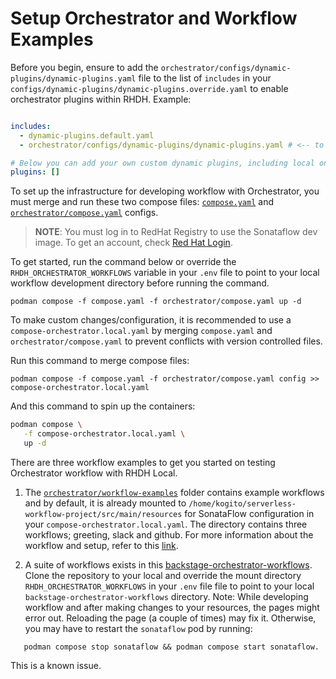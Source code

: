 # Setup Orchestrator and Workflow Examples

Before you begin, ensure to add the `orchestrator/configs/dynamic-plugins/dynamic-plugins.yaml` file to the
list of `includes` in your `configs/dynamic-plugins/dynamic-plugins.override.yaml` to enable orchestrator plugins within RHDH.
Example:

```yaml

includes:
  - dynamic-plugins.default.yaml
  - orchestrator/configs/dynamic-plugins/dynamic-plugins.yaml # <-- to add to enable the Orchestrator plugins

# Below you can add your own custom dynamic plugins, including local ones.
plugins: []
```

To set up the infrastructure for developing workflow with Orchestrator, you must merge and run these two compose files:
[`compose.yaml`](../../compose.yaml) and [`orchestrator/compose.yaml`](../compose.yaml) configs.

> **NOTE**: You must log in to RedHat Registry to use the Sonataflow dev image. To get an account,
> check [Red Hat Login](https://access.redhat.com/RegistryAuthentication#getting-a-red-hat-login-2).

To get started, run the command below or override the `RHDH_ORCHESTRATOR_WORKFLOWS` variable in your `.env` file to
point to your local workflow development directory before running the command.

```shell
podman compose -f compose.yaml -f orchestrator/compose.yaml up -d
```

To make custom changes/configuration, it is recommended to use a `compose-orchestrator.local.yaml` by merging
`compose.yaml` and `orchestrator/compose.yaml` to prevent conflicts with version controlled files.

Run this command to merge compose files:

```shell
podman compose -f compose.yaml -f orchestrator/compose.yaml config >> compose-orchestrator.local.yaml
```

And this command to spin up the containers:

```sh
podman compose \
   -f compose-orchestrator.local.yaml \
   up -d
```

There are three workflow examples to get you started on testing Orchestrator workflow with RHDH Local.

1. The [`orchestrator/workflow-examples`](../workflow-examples/) folder contains example workflows and by default, it is already
   mounted
   to
   `/home/kogito/serverless-workflow-project/src/main/resources` for SonataFlow configuration in your
   `compose-orchestrator.local.yaml`. The
   directory contains three workflows; greeting, slack and github. For more information about the workflow and setup,
   refer to this
   [link](../workflow-examples/README.md).

2. A suite of workflows exists in
   this [backstage-orchestrator-workflows](https://github.com/rhdhorchestrator/backstage-orchestrator-workflows/tree/main/workflows).
   Clone the repository to your local and override the mount directory `RHDH_ORCHESTRATOR_WORKFLOWS` in your
   `.env` file
   file to point to your local `backstage-orchestrator-workflows` directory.
   Note: While developing workflow and after making changes to your resources, the pages might error out. Reloading the
   page (a couple of times) may fix it. Otherwise, you may have to restart the `sonataflow` pod by running:

```shell
   podman compose stop sonataflow && podman compose start sonataflow. 
```

This is a known issue.